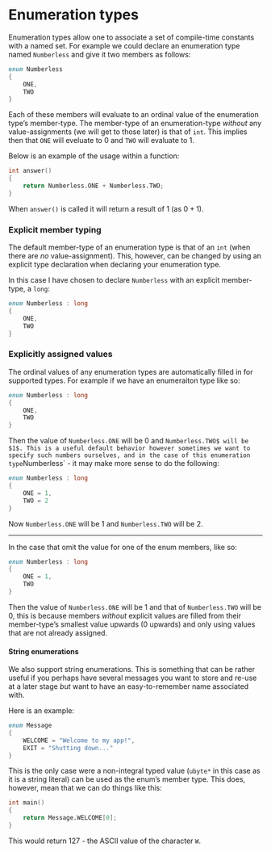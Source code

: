 # Enumeration types

Enumeration types allow one to associate a set of compile-time constants
with a named set. For example we could declare an enumeration type named
`Numberless` and give it two members as follows:

``` d
enum Numberless
{
    ONE,
    TWO
}
```

Each of these members will evaluate to an ordinal value of the
enumeration type’s member-type. The member-type of an enumeration-type
*without* any value-assignments (we will get to those later) is that of
`int`. This implies then that `ONE` will eveluate to $0$ and `TWO` will
evaluate to $1$.

Below is an example of the usage within a function:

``` d
int answer()
{
    return Numberless.ONE + Numberless.TWO;
}
```

When `answer()` is called it will return a result of $1$ (as $0+1$).

### Explicit member typing

The default member-type of an enumeration type is that of an `int` (when
there are *no* value-assignment). This, however, can be changed by using
an explicit type declaration when declaring your enumeration type.

In this case I have chosen to declare `Numberless` with an explicit
member-type, a `long`:

``` d
enum Numberless : long
{
    ONE,
    TWO
}
```

### Explicitly assigned values

The ordinal values of any enumeration types are automatically filled in
for supported types. For example if we have an enumeraiton type like so:

``` d
enum Numberless : long
{
    ONE,
    TWO
}
```

Then the value of `Numberless.ONE` will be $0$ and
`Numberless.TWO$ will be $1$. This is a useful default behavior however sometimes we want to specify such numbers ourselves, and in the case of this enumeration type`Numberless\` -
it may make more sense to do the following:

``` d
enum Numberless : long
{
    ONE = 1,
    TWO = 2
}
```

Now `Numberless.ONE` will be $1$ and `Numberless.TWO` will be $2$.

------------------------------------------------------------------------

In the case that omit the value for one of the enum members, like so:

``` d
enum Numberless : long
{
    ONE = 1,
    TWO
}
```

Then the value of `Numberless.ONE` will be $1$ and that of
`Numberless.TWO` will be $0$, this is because members *without* explicit
values are filled from their member-type’s smallest value upwards (0
upwards) and only using values that are not already assigned.

#### String enumerations

We also support string enumerations. This is something that can be
rather useful if you perhaps have several messages you want to store and
re-use at a later stage *but* want to have an easy-to-remember name
associated with.

Here is an example:

``` d
enum Message
{
    WELCOME = "Welcome to my app!",
    EXIT = "Shutting down..."
}
```

This is the only case were a non-integral typed value (`ubyte*` in this
case as it is a string literal) can be used as the enum’s member type.
This does, however, mean that we can do things like this:

``` d
int main()
{
    return Message.WELCOME[0];
}
```

This would return $127$ - the ASCII value of the character `W`.
